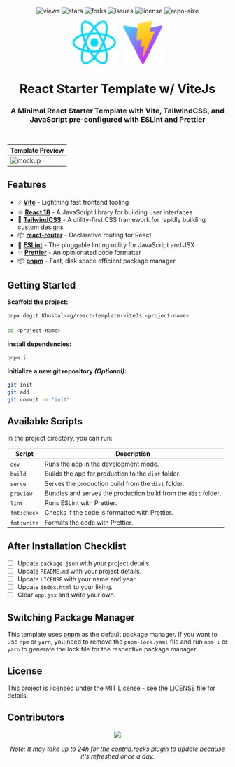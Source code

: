 <div align=center>

![views] ![stars] ![forks] ![issues] ![license] ![repo-size]

<div style="display: flex; justify-content: center; align-items:center; gap: 1rem;">
<img src="public/react.svg" style="width: 100px; height: 100px;">
<img src="public/vite.svg" style="width: 90px; height: 100px;">
</div>

# React Starter Template w/ ViteJs

### A Minimal React Starter Template with Vite, TailwindCSS, and JavaScript pre-configured with ESLint and Prettier

<br>

| **Template Preview** |
| -------------------- |
| ![mockup]            |

</div>

## Features

- ⚡ **[Vite](https://vitejs.dev/)** - Lightning fast frontend tooling
- ⚛️ **[React 18](https://reactjs.org/)** - A JavaScript library for building user interfaces
- 🎨 **[TailwindCSS](https://tailwindcss.com/)** - A utility-first CSS framework for rapidly building custom designs
- 📦 **[react-router](https://reactrouter.com/)** - Declarative routing for React
- 📝 **[ESLint](https://eslint.org/)** - The pluggable linting utility for JavaScript and JSX
- ✨ **[Prettier](https://prettier.io/)** - An opinionated code formatter
- 📦 **[pnpm](https://pnpm.io/)** - Fast, disk space efficient package manager

## Getting Started

**Scaffold the project:**

```bash
pnpx degit Khushal-ag/react-template-viteJs <project-name>

cd <project-name>
```

**Install dependencies:**

```bash
pnpm i
```

**Initialize a new git repository _(Optional)_:**

```bash
git init
git add .
git commit -m "init"
```

## Available Scripts

In the project directory, you can run:

| **Script**  | **Description**                                                 |
| ----------- | --------------------------------------------------------------- |
| `dev`       | Runs the app in the development mode.                           |
| `build`     | Builds the app for production to the `dist` folder.             |
| `serve`     | Serves the production build from the `dist` folder.             |
| `preview`   | Bundles and serves the production build from the `dist` folder. |
| `lint`      | Runs ESLint with Prettier.                                      |
| `fmt:check` | Checks if the code is formatted with Prettier.                  |
| `fmt:write` | Formats the code with Prettier.                                 |

## After Installation Checklist

- [ ] Update `package.json` with your project details.
- [ ] Update `README.md` with your project details.
- [ ] Update `LICENSE` with your name and year.
- [ ] Update `index.html` to your liking.
- [ ] Clear `app.jsx` and write your own.

## Switching Package Manager

This template uses [pnpm](https://pnpm.io/) as the default package manager. If you want to use `npm` or `yarn`, you need to remove the `pnpm-lock.yaml` file and run `npm i` or `yarn` to generate the lock file for the respective package manager.

## License

This project is licensed under the MIT License - see the [LICENSE](LICENSE) file for details.

## Contributors

<div align=center>

[![][contributors]][contributors-graph]

_Note: It may take up to 24h for the [contrib.rocks][contrib-rocks] plugin to update because it's refreshed once a day._

</div>

<!----------------------------------{ Labels }--------------------------------->

[views]: https://komarev.com/ghpvc/?username=react-template-viteJs&label=view%20counter&color=red&style=flat
[repo-size]: https://img.shields.io/github/repo-size/Khushal-ag/react-template-viteJs
[issues]: https://img.shields.io/github/issues-raw/Khushal-ag/react-template-viteJs
[license]: https://img.shields.io/github/license/Khushal-ag/react-template-viteJs
[forks]: https://img.shields.io/github/forks/Khushal-ag/react-template-viteJs?style=flat
[stars]: https://img.shields.io/github/stars/Khushal-ag/react-template-viteJs
[contributors]: https://contrib.rocks/image?repo=Khushal-ag/react-template-viteJs&max=500
[contributors-graph]: https://github.com/Khushal-ag/react-template-viteJs/graphs/contributors
[contrib-rocks]: https://contrib.rocks/preview?repo=Khushal-ag%2Freact-template-viteJs
[mockup]: https://graph.org/file/357248403fa780a226ece.png
